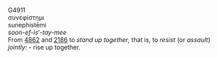 <body>
  <p>G4911<br>  συνεφίστημι  <br> sunephistēmi  <br><i>soon-ef-is‘-tay-mee </i><br>From <a href="g4862.htm">4862</a> and <a href="g2186.htm">2186</a>  to <i>stand</i> <i>up</i> <i>together</i>, that is, to <i>resist</i> (or <i>assault</i>) <i>jointly:</i> - rise up together.<br></p>
 </body>